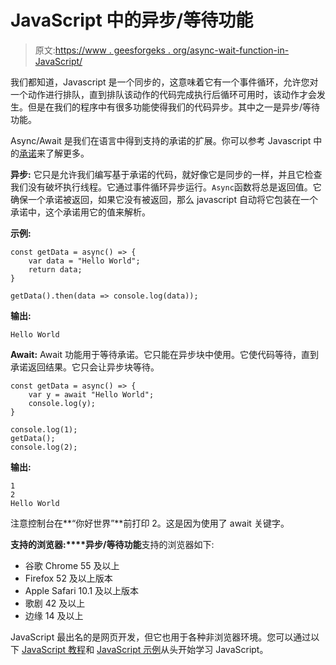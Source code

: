 # JavaScript 中的异步/等待功能

> 原文:[https://www . geesforgeks . org/async-wait-function-in-JavaScript/](https://www.geeksforgeeks.org/async-await-function-in-javascript/)

我们都知道，Javascript 是一个同步的，这意味着它有一个事件循环，允许您对一个动作进行排队，直到排队该动作的代码完成执行后循环可用时，该动作才会发生。但是在我们的程序中有很多功能使得我们的代码异步。其中之一是异步/等待功能。

Async/Await 是我们在语言中得到支持的承诺的扩展。你可以参考 Javascript 中的[承诺](https://www.geeksforgeeks.org/javascript-promises/)来了解更多。

**异步:**
它只是允许我们编写基于承诺的代码，就好像它是同步的一样，并且它检查我们没有破坏执行线程。它通过事件循环异步运行。`Async`函数将总是返回值。它确保一个承诺被返回，如果它没有被返回，那么 javascript 自动将它包装在一个承诺中，这个承诺用它的值来解析。

**示例:**

```
const getData = async() => {
    var data = "Hello World";
    return data;
}

getData().then(data => console.log(data));
```

**输出:**

```
Hello World

```

**Await:**
Await 功能用于等待承诺。它只能在异步块中使用。它使代码等待，直到承诺返回结果。它只会让异步块等待。

```
const getData = async() => {
    var y = await "Hello World";
    console.log(y);
}

console.log(1);
getData();
console.log(2);
```

**输出:**

```
1
2
Hello World

```

注意控制台在**“你好世界”**前打印 2。这是因为使用了 await 关键字。

**支持的浏览器:****异步/等待功能**支持的浏览器如下:

*   谷歌 Chrome 55 及以上
*   Firefox 52 及以上版本
*   Apple Safari 10.1 及以上版本
*   歌剧 42 及以上
*   边缘 14 及以上

JavaScript 最出名的是网页开发，但它也用于各种非浏览器环境。您可以通过以下 [JavaScript 教程](https://www.geeksforgeeks.org/javascript-tutorial/)和 [JavaScript 示例](https://www.geeksforgeeks.org/javascript-examples/)从头开始学习 JavaScript。